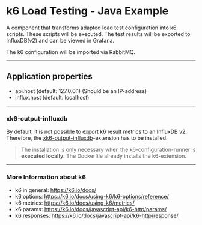 # k6 Load Testing - Java Example

A component that transforms adapted load test configuration into k6 scripts.
These scripts will be executed. The test results will be exported to InfluxDB(v2) and
can be viewed in Grafana.

The k6 configuration will be imported via RabbitMQ.

---
## Application properties

- api.host (default: 127.0.0.1) (Should be an IP-address)
- influx.host (default: localhost)

--- 
### xk6-output-influxdb

By default, it is not possible to export k6 result metrics to an InfluxDB v2.
Therefore, the [xk6-output-influxdb](https://github.com/grafana/xk6-output-influxdb)-extension 
has to be installed.

> The installation is only necessary when the k6-configuration-runner is **executed locally**.
> The Dockerfile already installs the k6-extension.

---
### More Information about k6

- k6 in general: https://k6.io/docs/
- k6 options: https://k6.io/docs/using-k6/k6-options/reference/
- k6 metrics: https://k6.io/docs/using-k6/metrics/
- k6 params: https://k6.io/docs/javascript-api/k6-http/params/
- k6 responses: https://k6.io/docs/javascript-api/k6-http/response/